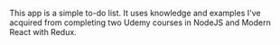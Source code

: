 This app is a simple to-do list. It uses knowledge and examples I've acquired from completing two Udemy courses in NodeJS and Modern React with Redux.
